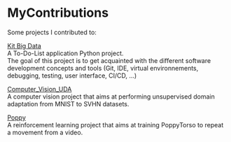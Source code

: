 # MyContributions
Some projects I contributed to:

[Kit Big Data](https://github.com/jaimeMontea/Kit_BIG_Data)
<Br>A To-Do-List application Python project.
<Br>The goal of this project is to get acquainted with the different software development concepts and tools (Git, IDE, virtual environnements, debugging, testing, user interface, CI/CD, ...)

[Computer_Vision_UDA](https://github.com/marc-Ed/Computer_Vision_UDA)
<Br>A computer vision project that aims at performing unsupervised domain adaptation from MNIST to SVHN datasets.

[Poppy](https://github.com/PierreBio/Poppy)
<Br>A reinforcement learning project that aims at training PoppyTorso to repeat a movement from a video.
